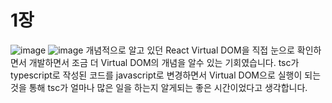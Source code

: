 # 1장

![image](https://github.com/user-attachments/assets/3e21a86a-247f-4b14-9590-2ff3db536a83)
![image](https://github.com/user-attachments/assets/23314960-f82b-4c0a-a162-fe5715cdc114)
개념적으로 알고 있던 React Virtual DOM을 직접 눈으로 확인하면서 개발하면서 조금 더 Virtual DOM의 개념을 알수 있는 기회였습니다.
tsc가 typescript로 작성된 코드를 javascript로 변경하면서 Virtual DOM으로 실행이 되는것을 통해 tsc가 얼마나 많은 일을 하는지 알게되는 좋은 시간이었다고 생각합니다.
